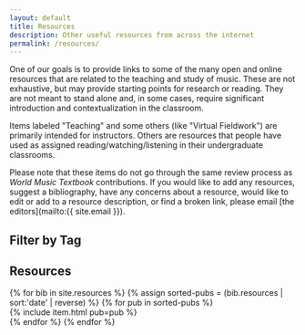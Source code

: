 ```yaml
---
layout: default
title: Resources
description: Other useful resources from across the internet
permalink: /resources/
---
```

One of our goals is to provide links to some of the many open and online resources that are related to the teaching and study of music. These are not exhaustive, but may provide starting points for research or reading. They are not meant to stand alone and, in some cases, require significant introduction and contextualization in the classroom.

Items labeled "Teaching" and some others (like "Virtual Fieldwork") are primarily intended for instructors. Others are resources that people have used as assigned reading/watching/listening in their undergraduate classrooms.

Please note that these items do not go through the same review process as *World Music Textbook* contributions. If you would like to add any resources, suggest a bibliography, have any concerns about a resource, would like to edit or add to a resource description, or find a broken link, please email [the editors](mailto:{{ site.email }}).

## Filter by Tag

<div id = "tagList"></div>

## Resources

<div id = "itemList">
    {% for bib in site.resources %}
        {% assign sorted-pubs = (bib.resources | sort:'date' | reverse) %}
        {% for pub in sorted-pubs %}
            <div class = "item">
                {% include item.html pub=pub %}
            </div>
        {% endfor %}
    {% endfor %}
</div>

<script>

// collect tags for the filter list
var tagElements = document.getElementsByClassName("tag");
var tagList = document.getElementById("tagList");
var tags = [];

for (i = 0; i < tagElements.length; i++) {
    if (tags.indexOf(tagElements[i].innerText) < 0) {
        tags.push(tagElements[i].innerText);
    }
}

// create buttons for the filter list
tags.sort();
for (i = 0; i < tags.length; i++) {
    var button = document.createElement("span");
    var text = document.createTextNode(tags[i]);
    button.appendChild(text);
    button.classList.add("tag");
    button.classList.add("filter");
    button.classList.add("btn");
    tagList.appendChild(button);
}

// set events for filter list
var active = [];

var filters = document.getElementsByClassName("filter");
var items = document.getElementsByClassName("item");
for (i = 0; i < filters.length; i++) {
    let e = filters[i];
    e.addEventListener("click", function() {

        // change button status and create list of active tags
        if (e.classList.contains("active")) {
            e.classList.remove("active");
            active.splice(active.indexOf(e.innerText), 1);
        }
        else {
            e.classList.add("active");
            active.push(e.innerText);
        }

        // hide and show items
        if (active.length == 0) {
            for (j = 0; j < items.length; j++) {
                items[j].style.display = "block";
            }
        }
        else {

            // get item tags and check that each one is active
            for (j = 0; j < items.length; j++) {
                let itemTags = items[j].getElementsByTagName("span");
                let matches = 0;
                for (k = 0; k < itemTags.length; k++) {
                    if (active.indexOf(itemTags[k].innerText) >= 0) {
                        matches++;
                    }
                }

                // show or hide
                if (matches >= active.length) {
                    items[j].style.display = "block";
                }
                else {
                    items[j].style.display = "none";
                }
            }
        }
    })
}
</script>
